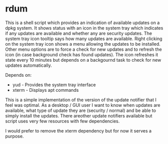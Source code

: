 # rdum

This is a shell script which provides an indication of available updates on a dpkg system. It shows status with an icon in the system tray which indicates if any updates are available and whether any are security updates. The system tray icon tooltip says how many updates are available. Right clicking on the system tray icon shows a menu allowing the updates to be installed. Other menu options are to force a check for new updates and to refresh the icon (in case background check has found updates). The icon refreshes it state every 10 minutes but depends on a backgournd task to check for new updates automatically.

Depends on:
* yud - Provides the system tray interface
* xterm - Displays apt commands

This is a simple implementation of the version of the update notifier that I feel was optimal. As a desktop / GUI user I want to know when updates are available, what type of update they are (security / normal) and be able to simply install the updates. There areother  update notifiers available but script uses very few resources with few dependencies.

I would prefer to remove the xterm dependency but for now it serves a purpose.
